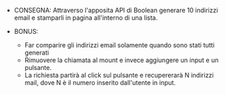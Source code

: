 -  CONSEGNA:
   Attraverso l'apposita API di Boolean generare 10 indirizzi email e stamparli in pagina all'interno di una lista.

-  BONUS:
   -  Far comparire gli indirizzi email solamente quando sono stati tutti generati
   -  Rimuovere la chiamata al mount e invece aggiungere un input e un pulsante.
   -  La richiesta partirà al click sul pulsante e recupererarà N indirizzi mail, dove N è il numero inserito dall'utente in input.
